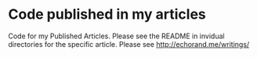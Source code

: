 Code published in my articles
=============================

Code for my Published Articles. Please see the README in invidual directories
for the specific article. Please see http://echorand.me/writings/